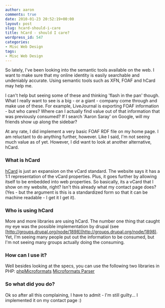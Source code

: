 ```yaml
---
author: aaron
comments: true
date: 2010-01-23 20:52:19+00:00
layout: post
slug: hcard-should-i-care
title: hCard - should I care?
wordpress_id: 547
categories:
- Misc Web Design
tags:
- Misc Web Design
---
```


So lately, I've been looking into the semantic tools available on the web.  I want to make sure that my online identity is easily searchable and undeniably accurate.  Using semantic tools such as XFN, FOAF and hCard may help me.

I can't help but seeing some of these and thinking 'flash in the pan' though.  What I really want to see is a big - or a giant - company come through and make use of these.  For example, LiveJournal is exporting FOAF information - but who cares?  Where can I actually find value out of that information that was previously consumed?  If I search 'Aaron Saray' on Google, will my friends show up along the sidebar?

At any rate, I did implement a very basic FOAF RDF file on my home page.  I am reluctant to do anything further, however.  Like I said, I'm not seeing much value as of yet.  However, I did want to look at another alternative, hCard.



### What is hCard


[hCard](http://microformats.org/wiki/hcard) is just an expansion on the vCard standard.  The website says it has a 1:1 representation of the vCard properties.  Plus, it goes further by allowing itself to be embedded into web properties.  So basically, its a vCard that I show on my website, right?  Isn't this already what my contact page does?  (Yes - but the argument is this is a standardized form so that it can be machine readable - I get it I get it).



### Who is using hCard


More and more libraries are using hCard.  The number one thing that caught my eye was the possible implementation by drupal (see [http://groups.drupal.org/node/1898](http://groups.drupal.org/node/1898).  Yet, I'm seeing many people put out the information to be consumed, but I'm not seeing many groups actually doing the consuming.



### How can I use it?


Well besides looking at the specs, you can use the following two libraries in PHP:
[phpMicroformats](http://enarion.net/phpmicroformats/)
[Microformats Parser](http://www.phpclasses.org/browse/package/3597.html)



### So what did you do?


Ok so after all this complaining, I have to admit - I'm still guilty... I implemented it on my contact page :)
